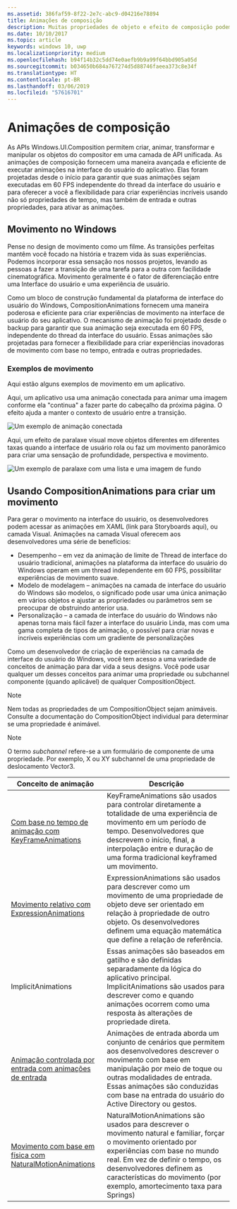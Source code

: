 ```yaml
---
ms.assetid: 386faf59-8f22-2e7c-abc9-d04216e78894
title: Animações de composição
description: Muitas propriedades de objeto e efeito de composição podem ser animadas usando animações de quadro chave e expressão permitindo que as propriedades de um elemento de interface do usuário mudem ao longo do tempo ou com base em um cálculo.
ms.date: 10/10/2017
ms.topic: article
keywords: windows 10, uwp
ms.localizationpriority: medium
ms.openlocfilehash: b94f14b32c5dd74e0aefb9b9a99f64bbd905a05d
ms.sourcegitcommit: b034650b684a767274d5d88746faeea373c8e34f
ms.translationtype: HT
ms.contentlocale: pt-BR
ms.lasthandoff: 03/06/2019
ms.locfileid: "57616701"
---
```

# <a name="composition-animations"></a>Animações de composição

As APIs Windows.UI.Composition permitem criar, animar, transformar e manipular os objetos do compositor em uma camada de API unificada. As animações de composição fornecem uma maneira avançada e eficiente de executar animações na interface do usuário do aplicativo. Elas foram projetadas desde o início para garantir que suas animações sejam executadas em 60 FPS independente do thread da interface do usuário e para oferecer a você a flexibilidade para criar experiências incríveis usando não só propriedades de tempo, mas também de entrada e outras propriedades, para ativar as animações.

## <a name="motion-in-windows"></a>Movimento no Windows

Pense no design de movimento como um filme. As transições perfeitas mantêm você focado na história e trazem vida às suas experiências. Podemos incorporar essa sensação nos nossos projetos, levando as pessoas a fazer a transição de uma tarefa para a outra com facilidade cinematográfica. Movimento geralmente é o fator de diferenciação entre uma Interface do usuário e uma experiência de usuário.

Como um bloco de construção fundamental da plataforma de interface do usuário do Windows, CompositionAnimations fornecem uma maneira poderosa e eficiente para criar experiências de movimento na interface de usuário do seu aplicativo. O mecanismo de animação foi projetado desde o backup para garantir que sua animação seja executada em 60 FPS, independente do thread da interface do usuário. Essas animações são projetadas para fornecer a flexibilidade para criar experiências inovadoras de movimento com base no tempo, entrada e outras propriedades.

### <a name="examples-of-motion"></a>Exemplos de movimento

Aqui estão alguns exemplos de movimento em um aplicativo.

Aqui, um aplicativo usa uma animação conectada para animar uma imagem conforme ela "continua" a fazer parte do cabeçalho da próxima página. O efeito ajuda a manter o contexto de usuário entre a transição.

![Um exemplo de animação conectada](images/animation/connected-animation-example.gif)

Aqui, um efeito de paralaxe visual move objetos diferentes em diferentes taxas quando a interface de usuário rola ou faz um movimento panorâmico para criar uma sensação de profundidade, perspectiva e movimento.

![Um exemplo de paralaxe com uma lista e uma imagem de fundo](images/animation/parallax-example.gif)

## <a name="using-compositionanimations-to-create-motion"></a>Usando CompositionAnimations para criar um movimento

Para gerar o movimento na interface do usuário, os desenvolvedores podem acessar as animações em XAML (link para Storyboards aqui), ou camada Visual. Animações na camada Visual oferecem aos desenvolvedores uma série de benefícios:

- Desempenho – em vez da animação de limite de Thread de interface do usuário tradicional, animações na plataforma da interface do usuário do Windows operam em um thread independente em 60 FPS, possibilitar experiências de movimento suave.
- Modelo de modelagem – animações na camada de interface do usuário do Windows são modelos, o significado pode usar uma única animação em vários objetos e ajustar as propriedades ou parâmetros sem se preocupar de obstruindo anterior usa.
- Personalização – a camada de interface do usuário do Windows não apenas torna mais fácil fazer a interface do usuário Linda, mas com uma gama completa de tipos de animação, o possível para criar novas e incríveis experiências com um gradiente de personalizações

Como um desenvolvedor de criação de experiências na camada de interface do usuário do Windows, você tem acesso a uma variedade de conceitos de animação para dar vida a seus designs. Você pode usar qualquer um desses conceitos para animar uma propriedade ou subchannel componente (quando aplicável) de qualquer CompositionObject.

> [!NOTE]
> Nem todas as propriedades de um CompositionObject sejam animáveis. Consulte a documentação do CompositionObject individual para determinar se uma propriedade é animável.

> [!NOTE]
> O termo _subchannel_ refere-se a um formulário de componente de uma propriedade. Por exemplo, X ou XY subchannel de uma propriedade de deslocamento Vector3.

| Conceito de animação | Descrição |
| ----------------- | ----------- |
| [Com base no tempo de animação com KeyFrameAnimations](time-animations.md)  | KeyFrameAnimations são usados para controlar diretamente a totalidade de uma experiência de movimento em um período de tempo. Desenvolvedores que descrevem o início, final, a interpolação entre e duração de uma forma tradicional keyframed um movimento. |
| [Movimento relativo com ExpressionAnimations](relation-animations.md)  | ExpressionAnimations são usados para descrever como um movimento de uma propriedade de objeto deve ser orientado em relação à propriedade de outro objeto. Os desenvolvedores definem uma equação matemática que define a relação de referência. |
| ImplicitAnimations | Essas animações são baseados em gatilho e são definidas separadamente da lógica do aplicativo principal. ImplicitAnimations são usados para descrever como e quando animações ocorrem como uma resposta às alterações de propriedade direta. |
| [Animação controlada por entrada com animações de entrada](input-driven-animations.md)  | Animações de entrada aborda um conjunto de cenários que permitem aos desenvolvedores descrever o movimento com base em manipulação por meio de toque ou outras modalidades de entrada. Essas animações são conduzidas com base na entrada do usuário do Active Directory ou gestos. |
| [Movimento com base em física com NaturalMotionAnimations](natural-animations.md)  | NaturalMotionAnimations são usados para descrever o movimento natural e familiar, forçar o movimento orientado por experiências com base no mundo real. Em vez de definir o tempo, os desenvolvedores definem as características do movimento (por exemplo, amortecimento taxa para Springs) |
